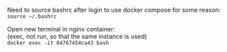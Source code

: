 Need to source bashrc after login to use docker compose for some reason:  
`source ~/.bashrc`  


Open new terminal in nginx container:   
(exec, not run, so that the same instance is used)  
`docker exec -it 04767454ca43 bash`  



